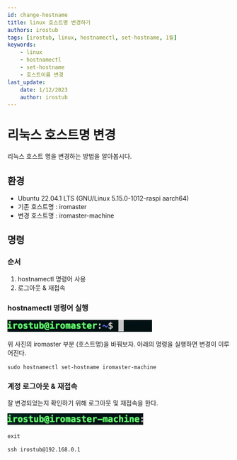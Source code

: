 ```yaml
---
id: change-hostname
title: linux 호스트명 변경하기
authors: irostub
tags: [irostub, linux, hostnamectl, set-hostname, 1월]
keywords:
    - linux
    - hostnamectl
    - set-hostname
    - 호스트이름 변경
last_update:
    date: 1/12/2023
    author: irostub
---
```


# 리눅스 호스트명 변경
리눅스 호스트 명을 변경하는 방법을 알아봅시다.
## 환경
- Ubuntu 22.04.1 LTS (GNU/Linux 5.15.0-1012-raspi aarch64)
- 기존 호스트명 : iromaster
- 변경 호스트명 : iromaster-machine

## 명령
### 순서
1. hostnamectl 명령어 사용
2. 로그아웃 & 재접속

### hostnamectl 명령어 실행
![img.png](img.png)

위 사진의 iromaster 부분 (호스트명)을 바꿔보자.  아래의 명령을 실행하면 변경이 이루어진다.
```shell
sudo hostnamectl set-hostname iromaster-machine
```

### 계정 로그아웃 & 재접속
잘 변경되었는지 확인하기 위해 로그아웃 및 재접속을 한다.  

![img_1.png](img_1.png)
```shell
exit
```
```shell
ssh irostub@192.168.0.1
```